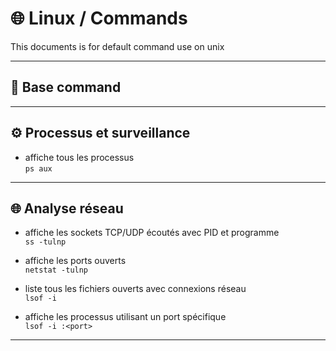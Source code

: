 # 🌐  Linux / Commands

This documents is for default command use on unix

---

## 🧰 Base command



---

## ⚙️ Processus et surveillance

- affiche tous les processus  
`ps aux`

---

## 🌐 Analyse réseau

- affiche les sockets TCP/UDP écoutés avec PID et programme  
`ss -tulnp`

- affiche les ports ouverts  
`netstat -tulnp`

- liste tous les fichiers ouverts avec connexions réseau  
`lsof -i`

- affiche les processus utilisant un port spécifique  
`lsof -i :<port>`

---
